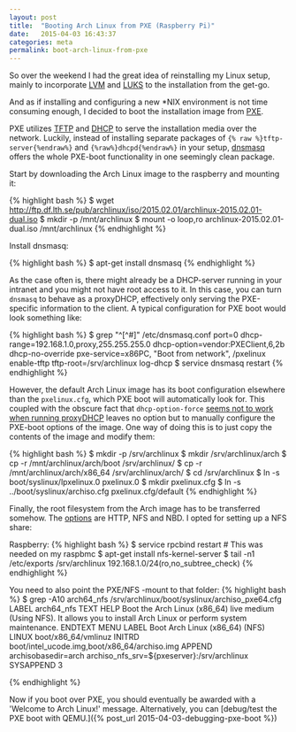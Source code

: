 ```yaml
---
layout: post
title:  "Booting Arch Linux from PXE (Raspberry Pi)"
date:   2015-04-03 16:43:37
categories: meta
permalink: boot-arch-linux-from-pxe
---
```


So over the weekend I had the great idea of reinstalling my Linux setup, mainly to incorporate [LVM](http://en.wikipedia.org/wiki/Logical_Volume_Manager_%28Linux%29) and [LUKS](http://en.wikipedia.org/wiki/Linux_Unified_Key_Setup) to the installation from the get-go.

And as if installing and configuring a new \*NIX environment is not time consuming enough, I decided to boot the installation image from [PXE](http://en.wikipedia.org/wiki/Preboot_Execution_Environment).

PXE utilizes [TFTP](http://en.wikipedia.org/wiki/Trivial_File_Transfer_Protocol) and [DHCP](http://en.wikipedia.org/wiki/Dynamic_Host_Configuration_Protocol) to serve the installation media over the network. Luckily, instead of installing separate packages of `{% raw %}tftp-server{%endraw%}` and `{%raw%}dhcpd{%endraw%}` in  your setup, [dnsmasq](http://en.wikipedia.org/wiki/Dnsmasq) offers the whole PXE-boot functionality in one seemingly clean package.

Start by downloading the Arch Linux image to the raspberry and mounting it:

{% highlight bash %}
$ wget http://ftp.df.lth.se/pub/archlinux/iso/2015.02.01/archlinux-2015.02.01-dual.iso
$ mkdir -p /mnt/archlinux
$ mount -o loop,ro archlinux-2015.02.01-dual.iso /mnt/archlinux
{% endhighlight %}

Install dnsmasq:

{% highlight bash %}
$ apt-get install dnsmasq
{% endhighlight %}

As the case often is, there might already be a DHCP-server running in your intranet and you might not have root access to it. In this case, you can turn `dnsmasq` to behave as a proxyDHCP, effectively only serving the PXE-specific information to the client. A typical configuration for PXE boot would look something like:

{% highlight bash %}
$ grep "^[^#]" /etc/dnsmasq.conf
port=0
dhcp-range=192.168.1.0,proxy,255.255.255.0
dhcp-option=vendor:PXEClient,6,2b
dhcp-no-override
pxe-service=x86PC, "Boot from network", /pxelinux
enable-tftp
tftp-root=/srv/archlinux
log-dhcp
$ service dnsmasq restart
{% endhighlight %}

However, the default Arch Linux image has its boot configuration elsewhere than the `pxelinux.cfg`, which PXE boot will automatically look for. This coupled with the obscure fact that `dhcp-option-force` [seems not to work when running proxyDHCP](http://www.richud.com/wiki/Network_iPXE_dnsmasq_Examples_PXE_BOOT) leaves no option but to manually configure the PXE-boot options of the image. One way of doing this is to just copy the contents of the image and modify them:

{% highlight bash %}
$ mkdir -p /srv/archlinux
$ mkdir /srv/archlinux/arch
$ cp -r /mnt/archlinux/arch/boot /srv/archlinux/
$ cp -r /mnt/archlinux/arch/x86_64 /srv/archlinux/arch/
$ cd /srv/archlinux
$ ln -s boot/syslinux/lpxelinux.0 pxelinux.0
$ mkdir pxelinux.cfg
$ ln -s ../boot/syslinux/archiso.cfg pxelinux.cfg/default
{% endhighlight %}

Finally, the root filesystem from the Arch image has to be transferred somehow. The [options](https://wiki.archlinux.org/index.php/PXE#Boot) are HTTP, NFS and NBD. I opted for setting up a NFS share:

Raspberry:
{% highlight bash %}
$ service rpcbind restart # This was needed on my raspbmc
$ apt-get install nfs-kernel-server
$ tail -n1 /etc/exports
/srv/archlinux 192.168.1.0/24(ro,no_subtree_check)
{% endhighlight %}

You need to also point the PXE/NFS -mount to that folder:
{% highlight bash %}
$ grep -A10 arch64_nfs /srv/archlinux/boot/syslinux/archiso_pxe64.cfg
LABEL arch64_nfs
TEXT HELP
Boot the Arch Linux (x86_64) live medium (Using NFS).
It allows you to install Arch Linux or perform system maintenance.
ENDTEXT
MENU LABEL Boot Arch Linux (x86_64) (NFS)
LINUX boot/x86_64/vmlinuz
INITRD boot/intel_ucode.img,boot/x86_64/archiso.img
APPEND archisobasedir=arch archiso_nfs_srv=${pxeserver}:/srv/archlinux
SYSAPPEND 3

{% endhighlight %}

Now if you boot over PXE, you should eventually be awarded with a 'Welcome to Arch Linux!' message. Alternatively, you can [debug/test the PXE boot with QEMU.]({% post_url 2015-04-03-debugging-pxe-boot %})
